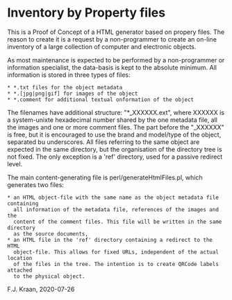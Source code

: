# Inventory by Property files

This is a Proof of Concept of a HTML generator based on propery files. The reason 
to create it is a request by a non-programmer to create an on-line inventory of
a large collection of computer and electronic objects. 

As most maintenance is expected to be performed by a non-programmer or information
specialist, the data-basis is kept to the absolute minimum. All information is
stored in three types of files:

    * *.txt files for the object metadata
    * *.[jpg|png|gif] for images of the object
    * *.comment for additional textual onformation of the object
    
The filenames have additional structure: "*_XXXXXX.ext", where XXXXXX is a 
system-unixte hexadecimal number shared by the one metadata file, all the images 
and one or more comment files. The part before the "_XXXXXX" is free, but it is
encouraged to use the brand and model/type of the object, separated bu underscores.
All files referring to the same object are expected in the same directory, but 
the organisation of the directory tree is not fixed. The only exception is a 'ref'
directory, used for a passive redirect level.

The main content-generating file is perl/generateHtmlFiles.pl, which generates two
files:

    * an HTML object-file with the same name as the object metadata file containing
      all information of the metadata file, references of the images and the
      content of the comment files. This file will be written in the same directory 
      as the source documents,
    * an HTML file in the 'ref' directory containing a redirect to the HTML 
      object-file. This allows for fixed URLs, independent of the actual location
      of the files in the tree. The intention is to create QRCode labels attached
      to the physical object.
      
F.J. Kraan, 2020-07-26
      
